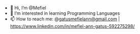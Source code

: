 - 👋 Hi, I’m @Mefiel
- 👀 I’m interested in learning Programming Languages
- 📫 How to reach me: @gatusmefielann@gmail.com | https://www.linkedin.com/in/mefiel-ann-gatus-592275298/


<!---
Mefiel/Mefiel is a ✨ special ✨ repository because its `README.md` (this file) appears on your GitHub profile.
You can click the Preview link to take a look at your changes.
--->
